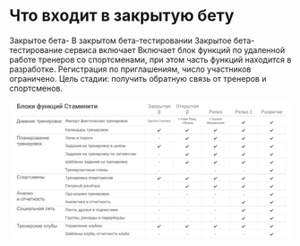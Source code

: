 # Что входит в закрытую бету

Закрытое бета-
В закрытом бета-тестировании 
Закрытое бета-тестирование сервиса включает 
Включает блок функций по удаленной работе тренеров со спортсменами, при этом часть функций находится в разработке. Регистрация по приглашениям, число участников ограничено. Цель стадии: получить обратную связь от тренеров и спортсменов.


![Функции по релизам](/assets/Staminity_functions_stages.png)